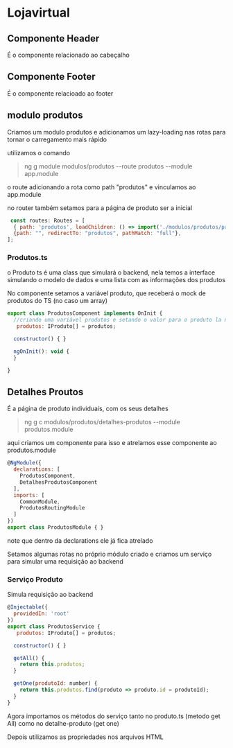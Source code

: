 # Lojavirtual

## Componente Header

É o componente relacionado ao cabeçalho

## Componente Footer

É o componente relacioado ao footer

## modulo produtos

Criamos um modulo produtos e adicionamos um lazy-loading nas rotas para tornar o carregamento mais rápido

utilizamos o comando

> ng g module modulos/produtos --route produtos --module app.module

o route adicionando a rota como path "produtos" e vinculamos ao app.module

no router também setamos para a página de produto ser a inicial

```javascript
 const routes: Routes = [
  { path: 'produtos', loadChildren: () => import('./modulos/produtos/produtos.module').then(m => m.ProdutosModule) },
  {path: "", redirectTo: "produtos", pathMatch: "full"},
];
```

### Produtos.ts

o Produto ts é uma class que simulará o backend, nela temos a interface simulando o modelo de dados e uma lista com as informações dos produtos

No componente setamos a variável produto, que receberá o mock de produtos do TS (no caso um array)

``` javascript
export class ProdutosComponent implements OnInit {
  //criando uma variável produtos e setando o valor para o produto la no TS
   produtos: IProduto[] = produtos;

  constructor() { }

  ngOnInit(): void {
  }

}
```

## Detalhes Proutos

É a página de produto individuais, com os seus detalhes

> ng g c modulos/produtos/detalhes-produtos --module produtos.module

aqui criamos um componente para isso e atrelamos esse componente ao produtos.module

``` javascript
@NgModule({
  declarations: [
    ProdutosComponent,
    DetalhesProdutosComponent
  ],
  imports: [
    CommonModule,
    ProdutosRoutingModule
  ]
})
export class ProdutosModule { }

```
note que dentro da declarations ele já fica atrelado

Setamos algumas rotas no próprio módulo criado e criamos um serviço para simular uma requisição ao backend

### Serviço Produto

Simula requisição ao backend

~~~javascript
@Injectable({
  providedIn: 'root'
})
export class ProdutosService {
   produtos: IProduto[] = produtos;

  constructor() { }

  getAll() {
    return this.produtos;
  }

  getOne(produtoId: number) {
    return this.produtos.find(produto => produto.id = produtoId);
  }
}

~~~

Agora importamos os métodos do serviço tanto no produto.ts (metodo get All) como no detalhe-produto (get one)

Depois utilizamos as propriedades nos arquivos HTML